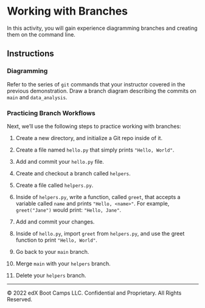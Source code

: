 # Working with Branches

In this activity, you will gain experience diagramming branches and creating them on the command line.

## Instructions

### Diagramming

Refer to the series of `git` commands that your instructor covered in the previous demonstration. Draw a branch diagram describing the commits on `main` and `data_analysis`.

### Practicing Branch Workflows

Next, we’ll use the following steps to practice working with branches:

1. Create a new directory, and initialize a Git repo inside of it.

2. Create a file named `hello.py` that simply prints `"Hello, World"`.

3. Add and commit your `hello.py` file.

4. Create and checkout a branch called `helpers`.

5. Create a file called `helpers.py`.

6. Inside of `helpers.py`, write a function, called `greet`, that accepts a variable called `name` and prints `"Hello, <name>"`. For example, `greet("Jane")` would print: `"Hello, Jane"`.

7. Add and commit your changes.

8. Inside of `hello.py`, import `greet` from `helpers.py`, and use the greet function to print `"Hello, World"`.

9. Go back to your `main` branch.

10. Merge `main` with your `helpers` branch.

11. Delete your `helpers` branch.

- - -

© 2022 edX Boot Camps LLC. Confidential and Proprietary. All Rights Reserved.

